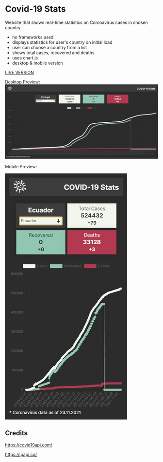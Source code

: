 # Covid-19 Stats

Website that shows real-time statistics on Coronavirus cases in chosen country.

- no frameworks used
- displays statistics for user's country on initial load
- user can choose a country from a list
- shows total cases, recovered and deaths
- uses chart.js
- desktop & mobile version

[LIVE VERSION](https://kmkukla.github.io/covid-19-stats/dist/)

Desktop Preview:
![image](preview.jpg)

Mobile Preview:

![image](preview-mobile.jpg)

## Credits

https://covid19api.com/

https://ipapi.co/
